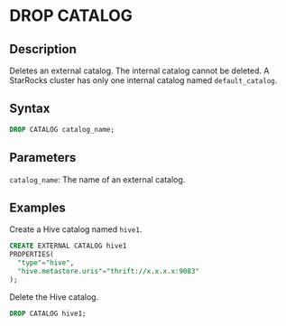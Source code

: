 # DROP CATALOG

## Description

Deletes an external catalog. The internal catalog cannot be deleted. A StarRocks cluster has only one internal catalog named `default_catalog`.

## Syntax

```SQL
DROP CATALOG catalog_name;
```

## Parameters

`catalog_name`: The name of an external catalog.

## Examples

Create a Hive catalog named `hive1`.

```SQL
CREATE EXTERNAL CATALOG hive1
PROPERTIES(
  "type"="hive", 
  "hive.metastore.uris"="thrift://x.x.x.x:9083"
);
```

Delete the Hive catalog.

```SQL
DROP CATALOG hive1;
```
